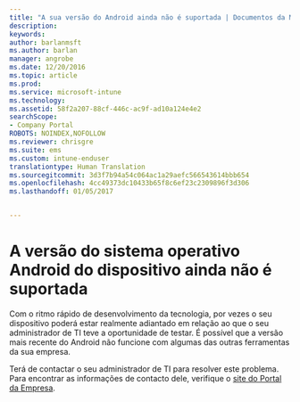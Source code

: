 ```yaml
---
title: "A sua versão do Android ainda não é suportada | Documentos da Microsoft"
description: 
keywords: 
author: barlanmsft
ms.author: barlan
manager: angrobe
ms.date: 12/20/2016
ms.topic: article
ms.prod: 
ms.service: microsoft-intune
ms.technology: 
ms.assetid: 58f2a207-88cf-446c-ac9f-ad10a124e4e2
searchScope:
- Company Portal
ROBOTS: NOINDEX,NOFOLLOW
ms.reviewer: chrisgre
ms.suite: ems
ms.custom: intune-enduser
translationtype: Human Translation
ms.sourcegitcommit: 3d3f7b94a54c064ac1a29aefc566543614bbb654
ms.openlocfilehash: 4cc49373dc10433b65f8c6ef23c2309896f3d306
ms.lasthandoff: 01/05/2017


---
```

# <a name="your-android-devices-operating-system-version-isnt-yet-supported"></a>A versão do sistema operativo Android do dispositivo ainda não é suportada

Com o ritmo rápido de desenvolvimento da tecnologia, por vezes o seu dispositivo poderá estar realmente adiantado em relação ao que o seu administrador de TI teve a oportunidade de testar. É possível que a versão mais recente do Android não funcione com algumas das outras ferramentas da sua empresa.

Terá de contactar o seu administrador de TI para resolver este problema. Para encontrar as informações de contacto dele, verifique o [site do Portal da Empresa](http://portal.manage.microsoft.com).

